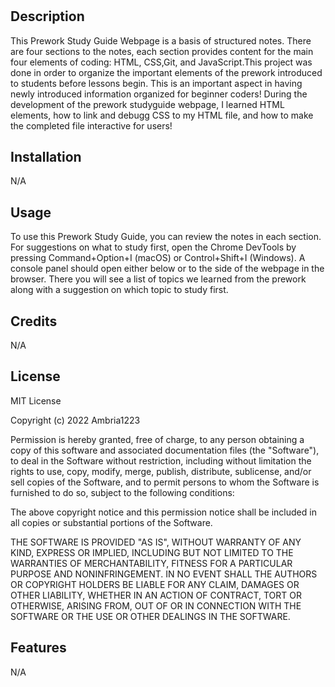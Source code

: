 # <My Prework Study Guide3.0 Webpage>

## Description

This Prework Study Guide Webpage is a basis of structured notes. There are four sections to the notes, each section provides content for the main four elements of coding: HTML, CSS,Git, and JavaScript.This project was done in order to organize the important elements of the prework introduced to students before lessons begin. This is an important aspect in having newly introduced information organized for beginner coders! During the development of the prework studyguide webpage, I learned HTML elements, how to link and debugg CSS to my HTML file, and how to make the completed file interactive for users!  

## Installation 
N/A

## Usage

To use this Prework Study Guide, you can review the notes in each section. For suggestions on what to study first, open the Chrome DevTools by pressing Command+Option+I (macOS) or Control+Shift+I (Windows). A console panel should open either below or to the side of the webpage in the browser. There you will see a list of topics we learned from the prework along with a suggestion on which topic to study first.

## Credits
N/A

## License
MIT License

Copyright (c) 2022 Ambria1223

Permission is hereby granted, free of charge, to any person obtaining a copy
of this software and associated documentation files (the "Software"), to deal
in the Software without restriction, including without limitation the rights
to use, copy, modify, merge, publish, distribute, sublicense, and/or sell
copies of the Software, and to permit persons to whom the Software is
furnished to do so, subject to the following conditions:

The above copyright notice and this permission notice shall be included in all
copies or substantial portions of the Software.

THE SOFTWARE IS PROVIDED "AS IS", WITHOUT WARRANTY OF ANY KIND, EXPRESS OR
IMPLIED, INCLUDING BUT NOT LIMITED TO THE WARRANTIES OF MERCHANTABILITY,
FITNESS FOR A PARTICULAR PURPOSE AND NONINFRINGEMENT. IN NO EVENT SHALL THE
AUTHORS OR COPYRIGHT HOLDERS BE LIABLE FOR ANY CLAIM, DAMAGES OR OTHER
LIABILITY, WHETHER IN AN ACTION OF CONTRACT, TORT OR OTHERWISE, ARISING FROM,
OUT OF OR IN CONNECTION WITH THE SOFTWARE OR THE USE OR OTHER DEALINGS IN THE
SOFTWARE.

## Features
N/A



